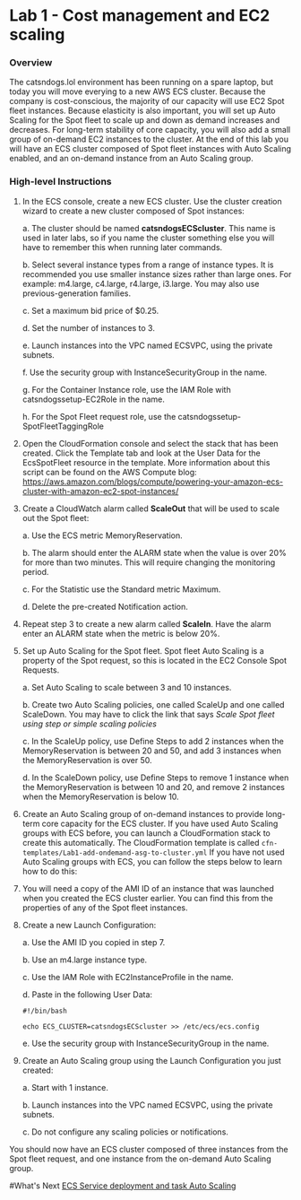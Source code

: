 # Lab 1 - Cost management and EC2 scaling
### Overview
The catsndogs.lol environment has been running on a spare laptop, but today you will move everying to a new AWS ECS cluster.
Because the company is cost-conscious, the majority of our capacity will use EC2 Spot fleet instances. Because elasticity is also important, you will set up Auto Scaling for the Spot fleet to scale up and down as demand increases and decreases.
For long-term stability of core capacity, you will also add a small group of on-demand EC2 instances to the cluster.
At the end of this lab you will have an ECS cluster composed of Spot fleet instances with Auto Scaling enabled, and an on-demand instance from an Auto Scaling group.

### High-level Instructions
1.	In the ECS console, create a new ECS cluster. Use the cluster creation wizard to create a new cluster composed of Spot instances:

	a.	The cluster should be named **catsndogsECScluster**. This name is used in later labs, so if you name the cluster something else you will have to remember this when running later commands.

   	b.	Select several instance types from a range of instance types. It is recommended you use smaller instance sizes rather than large ones. For example: m4.large, c4.large, r4.large, i3.large. You may also use previous-generation families.

   	c.	Set a maximum bid price of $0.25.

   	d.	Set the number of instances to 3.

   	e.	Launch instances into the VPC named ECSVPC, using the private subnets.

   	f.	Use the security group with InstanceSecurityGroup in the name.

   	g.	For the Container Instance role, use the IAM Role with catsndogssetup-EC2Role in the name.

   	h.	For the Spot Fleet request role, use the catsndogssetup-SpotFleetTaggingRole

2.	Open the CloudFormation console and select the stack that has been created. Click the Template tab and look at the User Data for the EcsSpotFleet resource in the template. More information about this script can be found on the AWS Compute blog: https://aws.amazon.com/blogs/compute/powering-your-amazon-ecs-cluster-with-amazon-ec2-spot-instances/

3.	Create a CloudWatch alarm called **ScaleOut** that will be used to scale out the Spot fleet:

   	a.	Use the ECS metric MemoryReservation.

   	b.	The alarm should enter the ALARM state when the value is over 20% for more than two minutes. This will require changing the monitoring period.

   	c.	For the Statistic use the Standard metric Maximum.

   	d.	Delete the pre-created Notification action.

4.	Repeat step 3 to create a new alarm called **ScaleIn**. Have the alarm enter an ALARM state when the metric is below 20%.

5.	Set up Auto Scaling for the Spot fleet. Spot fleet Auto Scaling is a property of the Spot request, so this is located in the EC2 Console Spot Requests.

   	a. Set Auto Scaling to scale between 3 and 10 instances.

   	b. Create two Auto Scaling policies, one called ScaleUp and one called ScaleDown. You may have to click the link that says *Scale Spot fleet using step or simple scaling policies*

   	c. In the ScaleUp policy, use Define Steps to add 2 instances when the MemoryReservation is between 20 and 50, and add 3 instances when the MemoryReservation is over 50.

   	d. In the ScaleDown policy, use Define Steps to remove 1 instance when the MemoryReservation is between 10 and 20, and remove 2 instances when the MemoryReservation is below 10.

6.	Create an Auto Scaling group of on-demand instances to provide long-term core capacity for the ECS cluster. If you have used Auto Scaling groups with ECS before, you can launch a CloudFormation stack to create this automatically. The CloudFormation template is called `cfn-templates/Lab1-add-ondemand-asg-to-cluster.yml` If you have not used Auto Scaling groups with ECS, you can follow the steps below to learn how to do this:

7.	You will need a copy of the AMI ID of an instance that was launched when you created the ECS cluster earlier. You can find this from the properties of any of the Spot fleet instances.

8.	Create a new Launch Configuration:

   	a.	Use the AMI ID you copied in step 7.

   	b.	Use an m4.large instance type.

   	c.	Use the IAM Role with EC2InstanceProfile in the name.

   	d.	Paste in the following User Data:

		#!/bin/bash

		echo ECS_CLUSTER=catsndogsECScluster >> /etc/ecs/ecs.config

	e.	Use the security group with InstanceSecurityGroup in the name.

9.	Create an Auto Scaling group using the Launch Configuration you just created:

   	a.	Start with 1 instance.

   	b.	Launch instances into the VPC named ECSVPC, using the private subnets.

   	c.	Do not configure any scaling policies or notifications.

You should now have an ECS cluster composed of three instances from the Spot fleet request, and one instance from the on-demand Auto Scaling group.

#What's Next
[ECS Service deployment and task Auto Scaling](../Lab-2-Artifacts/)
